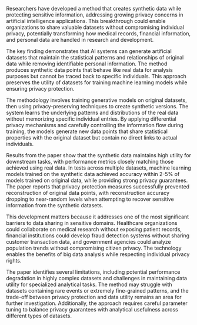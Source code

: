 Researchers have developed a method that creates synthetic data while protecting sensitive information, addressing growing privacy concerns in artificial intelligence applications. This breakthrough could enable organizations to share valuable datasets without compromising individual privacy, potentially transforming how medical records, financial information, and personal data are handled in research and development.

The key finding demonstrates that AI systems can generate artificial datasets that maintain the statistical patterns and relationships of original data while removing identifiable personal information. The method produces synthetic data points that behave like real data for analysis purposes but cannot be traced back to specific individuals. This approach preserves the utility of datasets for training machine learning models while ensuring privacy protection.

The methodology involves training generative models on original datasets, then using privacy-preserving techniques to create synthetic versions. The system learns the underlying patterns and distributions of the real data without memorizing specific individual entries. By applying differential privacy mechanisms and carefully controlling the information flow during training, the models generate new data points that share statistical properties with the original dataset but contain no direct links to actual individuals.

Results from the paper show that the synthetic data maintains high utility for downstream tasks, with performance metrics closely matching those achieved using real data. In tests across multiple datasets, machine learning models trained on the synthetic data achieved accuracy within 2-5% of models trained on original data, while providing strong privacy guarantees. The paper reports that privacy protection measures successfully prevented reconstruction of original data points, with reconstruction accuracy dropping to near-random levels when attempting to recover sensitive information from the synthetic datasets.

This development matters because it addresses one of the most significant barriers to data sharing in sensitive domains. Healthcare organizations could collaborate on medical research without exposing patient records, financial institutions could develop fraud detection systems without sharing customer transaction data, and government agencies could analyze population trends without compromising citizen privacy. The technology enables the benefits of big data analysis while respecting individual privacy rights.

The paper identifies several limitations, including potential performance degradation in highly complex datasets and challenges in maintaining data utility for specialized analytical tasks. The method may struggle with datasets containing rare events or extremely fine-grained patterns, and the trade-off between privacy protection and data utility remains an area for further investigation. Additionally, the approach requires careful parameter tuning to balance privacy guarantees with analytical usefulness across different types of datasets.